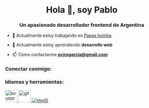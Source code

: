 <h1 align="center">Hola 👋, soy Pablo</h1>
<h3 align="center">Un apasionado desarrollador frontend de Argentina</h3>

- 🔭 Actualmente estoy trabajando en [Papas bomba](https://pablociro.github.io/preentregapapasbomba/)

- 🌱 Actualmente estoy aprendiendo **desarrollo web**

- 📫 Cómo contactarme **pcirogarcia@gmail.com**

<h3 align="left">Conectar conmigo:</h3>
<p align="left">
</p>

<h3 align="left">Idiomas y herramientas:</h3>
<p align="left"> <a href="https://getbootstrap.com" target="_blank" rel="noreferrer"> <img src="https://raw.githubusercontent.com/devicons/devicon /master/icons/bootstrap/bootstrap-plain-wordmark.svg" alt="bootstrap" width="40" height="40"/> </a> <a href="https://git-scm.com /" target="_blank" rel="noreferrer"> <img src="https://www.vectorlogo.zone/logos/git-scm/git-scm-icon.svg" alt="git" width=" 40" height="40"/> </a> <a href="https://www.w3.org/html/" target="_blank" rel="noreferrer"> <img src="https:/ /raw.githubusercontent.com/devicons/devicon/master/icons/html5/html5-original-wordmark.svg" alt="html5" ancho="40" altura="40"/> </a> </p>

